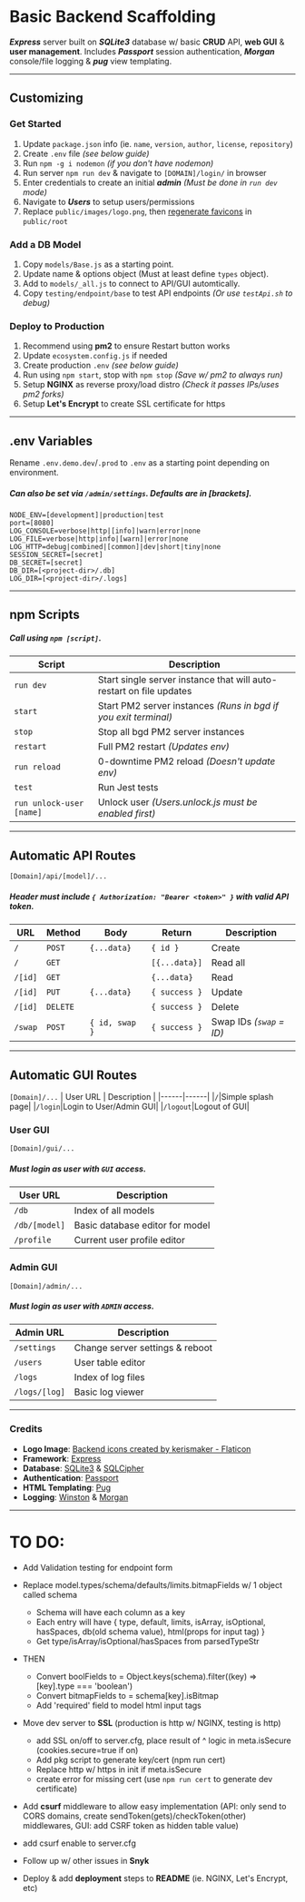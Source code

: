# Basic Backend Scaffolding

***Express*** server built on ***SQLite3*** database w/ basic **CRUD** API, **web GUI** & **user management**.
Includes ***Passport*** session authentication, ***Morgan*** console/file logging & ***pug*** view templating.

---

## Customizing

### Get Started
 1. Update `package.json` info (ie. `name`, `version`, `author`, `license`, `repository`)
 2. Create `.env` file _(see below guide)_
 3. Run `npm -g i nodemon` _(if you don't have nodemon)_
 4. Run server `npm run dev` & navigate to `[DOMAIN]/login/` in browser
 5. Enter credentials to create an initial ***admin*** _(Must be done in `run dev` mode)_
 6. Navigate to ***Users*** to setup users/permissions
 7. Replace `public/images/logo.png`, then [regenerate favicons](https://realfavicongenerator.net/) in `public/root`

### Add a DB Model
 1. Copy `models/Base.js` as a starting point.
 2. Update name & options object (Must at least define `types` object).
 3. Add to `models/_all.js` to connect to API/GUI automtically.
 4. Copy `testing/endpoint/base` to test API endpoints _(Or use `testApi.sh` to debug)_

### Deploy to Production
 1. Recommend using **pm2** to ensure Restart button works
 2. Update `ecosystem.config.js` if needed
 3. Create production `.env` _(see below guide)_
 4. Run using `npm start`, stop with `npm stop` _(Save w/ pm2 to always run)_
 5. Setup **NGINX** as reverse proxy/load distro _(Check it passes IPs/uses pm2 forks)_
 6. Setup **Let's Encrypt** to create SSL certificate for https

---

## .env Variables
Rename `.env.demo.dev`/`.prod` to `.env` as a starting point depending on environment.

##### _Can also be set via `/admin/settings`. Defaults are in [brackets]._
```shell
NODE_ENV=[development]|production|test
port=[8080]
LOG_CONSOLE=verbose|http|[info]|warn|error|none
LOG_FILE=verbose|http|info|[warn]|error|none
LOG_HTTP=debug|combined|[common]|dev|short|tiny|none
SESSION_SECRET=[secret]
DB_SECRET=[secret]
DB_DIR=[<project-dir>/.db]
LOG_DIR=[<project-dir>/.logs]
```

---

## npm Scripts
##### _Call using `npm [script]`._
| Script | Description |
|------|------|
|`run dev`|Start single server instance that will auto-restart on file updates|
|`start`|Start PM2 server instances _(Runs in bgd if you exit terminal)_|
|`stop`|Stop all bgd PM2 server instances|
|`restart`|Full PM2 restart _(Updates env)_|
|`run reload`|0-downtime PM2 reload _(Doesn't update env)_|
|`test`|Run Jest tests|
|`run unlock-user [name]`|Unlock user _(Users.unlock.js must be enabled first)_|

---

## Automatic API Routes
`[Domain]/api/[model]/...`
##### _Header must include `{ Authorization: "Bearer <token>" }` with valid API token._

| URL | Method | Body | Return | Description |
|------|------|------|------|------|
|`/`|`POST`|`{...data}`|`{ id }`|Create|
|`/`|`GET`| |`[{...data}]`|Read all|
|`/[id]`|`GET`| |`{...data}`|Read|
|`/[id]`|`PUT`|`{...data}`|`{ success }`|Update|
|`/[id]`|`DELETE`| |`{ success }`|Delete|
|`/swap`|`POST`|`{ id, swap }`|`{ success }`|Swap IDs _(`swap` = ID)_|


---

## Automatic GUI Routes

`[Domain]/...`
| User URL | Description |
|------|------|
|`/`|Simple splash page|
|`/login`|Login to User/Admin GUI|
|`/logout`|Logout of GUI|

### User GUI
`[Domain]/gui/...`
##### _Must login as user with `GUI` access._
| User URL | Description |
|------|------|
|`/db`|Index of all models|
|`/db/[model]`|Basic database editor for model|
|`/profile`|Current user profile editor|

### Admin GUI
`[Domain]/admin/...`
##### _Must login as user with `ADMIN` access._
| Admin URL | Description |
|------|------|
|`/settings`|Change server settings & reboot|
|`/users`|User table editor|
|`/logs`|Index of log files|
|`/logs/[log]`|Basic log viewer|

---

### Credits
 - **Logo Image**: [Backend icons created by kerismaker - Flaticon](https://www.flaticon.com/free-icons/backend)
 - **Framework**: [Express](https://expressjs.com/)
 - **Database**: [SQLite3](https://www.sqlite.org/index.html) & [SQLCipher](https://www.zetetic.net/sqlcipher/)
 - **Authentication**: [Passport](https://www.passportjs.org/)
 - **HTML Templating**: [Pug](https://pugjs.org/api/getting-started.html)
 - **Logging**: [Winston](https://github.com/winstonjs/winston) & [Morgan](https://github.com/expressjs/morgan)

 ---

 # TO DO:
 - Add Validation testing for endpoint form

 - Replace model.types/schema/defaults/limits.bitmapFields w/ 1 object called schema
    - Schema will have each column as a key
    - Each entry will have { type, default, limits, isArray, isOptional, hasSpaces, db(old schema value), html(props for input tag) }
    - Get type/isArray/isOptional/hasSpaces from parsedTypeStr
  - THEN 
    - Convert boolFields to = Object.keys(schema).filter((key) => [key].type === 'boolean')
    - Convert bitmapFields to = schema[key].isBitmap
    - Add 'required' field to model html input tags


 - Move dev server to **SSL** (production is http w/ NGINX, testing is http)
    - add SSL on/off to server.cfg, place result of ^ logic in meta.isSecure (cookies.secure=true if on)
    - Add pkg script to generate key/cert (npm run cert)
    - Replace http w/ https in init if meta.isSecure
    - create error for missing cert (use `npm run cert` to generate dev certificate)

 - Add **csurf** middleware to allow easy implementation (API: only send to CORS domains, create sendToken(gets)/checkToken(other) middlewares, GUI: add CSRF token as hidden table value)
  - add csurf enable to server.cfg
 - Follow up w/ other issues in **Snyk**
 - Deploy & add **deployment** steps to **README** (ie. NGINX, Let's Encrypt, etc)